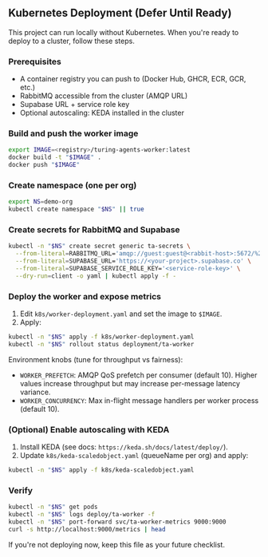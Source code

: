 ## Kubernetes Deployment (Defer Until Ready)

This project can run locally without Kubernetes. When you're ready to deploy to a cluster, follow these steps.

### Prerequisites
- A container registry you can push to (Docker Hub, GHCR, ECR, GCR, etc.)
- RabbitMQ accessible from the cluster (AMQP URL)
- Supabase URL + service role key
- Optional autoscaling: KEDA installed in the cluster

### Build and push the worker image
```bash
export IMAGE=<registry>/turing-agents-worker:latest
docker build -t "$IMAGE" .
docker push "$IMAGE"
```

### Create namespace (one per org)
```bash
export NS=demo-org
kubectl create namespace "$NS" || true
```

### Create secrets for RabbitMQ and Supabase
```bash
kubectl -n "$NS" create secret generic ta-secrets \
  --from-literal=RABBITMQ_URL='amqp://guest:guest@<rabbit-host>:5672/%2F' \
  --from-literal=SUPABASE_URL='https://<your-project>.supabase.co' \
  --from-literal=SUPABASE_SERVICE_ROLE_KEY='<service-role-key>' \
  --dry-run=client -o yaml | kubectl apply -f -
```

### Deploy the worker and expose metrics
1) Edit `k8s/worker-deployment.yaml` and set the image to `$IMAGE`.
2) Apply:
```bash
kubectl -n "$NS" apply -f k8s/worker-deployment.yaml
kubectl -n "$NS" rollout status deployment/ta-worker
```

Environment knobs (tune for throughput vs fairness):
- `WORKER_PREFETCH`: AMQP QoS prefetch per consumer (default 10). Higher values increase throughput but may increase per-message latency variance.
- `WORKER_CONCURRENCY`: Max in-flight message handlers per worker process (default 10).

### (Optional) Enable autoscaling with KEDA
1) Install KEDA (see docs: `https://keda.sh/docs/latest/deploy/`).
2) Update `k8s/keda-scaledobject.yaml` (queueName per org) and apply:
```bash
kubectl -n "$NS" apply -f k8s/keda-scaledobject.yaml
```

### Verify
```bash
kubectl -n "$NS" get pods
kubectl -n "$NS" logs deploy/ta-worker -f
kubectl -n "$NS" port-forward svc/ta-worker-metrics 9000:9000
curl -s http://localhost:9000/metrics | head
```

If you're not deploying now, keep this file as your future checklist.



